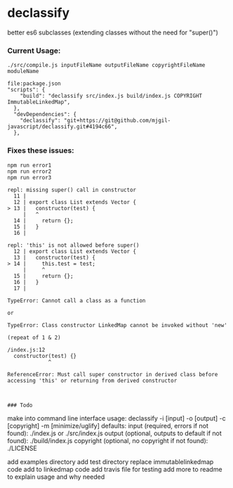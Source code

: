# declassify
better es6 subclasses (extending classes without the need for "super()")


### Current Usage:
```
./src/compile.js inputFileName outputFileName copyrightFileName moduleName
```
```
file:package.json
"scripts": {
    "build": "declassify src/index.js build/index.js COPYRIGHT ImmutableLinkedMap",
  },
  "devDependencies": {
    "declassify": "git+https://git@github.com/mjgil-javascript/declassify.git#4194c66",
  },
```

### Fixes these issues:
```
npm run error1
npm run error2
npm run error3
```

```
repl: missing super() call in constructor
  11 | 
  12 | export class List extends Vector {
> 13 |   constructor(test) {
     |   ^
  14 |     return {};
  15 |   }
  16 | 
```

```
repl: 'this' is not allowed before super()
  12 | export class List extends Vector {
  13 |   constructor(test) {
> 14 |     this.test = test;
     |     ^
  15 |     return {};
  16 |   }
  17 | 
```

```
TypeError: Cannot call a class as a function 

or

TypeError: Class constructor LinkedMap cannot be invoked without 'new'
```

```
(repeat of 1 & 2)

/index.js:12
  constructor(test) {}
             ^

ReferenceError: Must call super constructor in derived class before accessing 'this' or returning from derived constructor
```

```


### Todo

```
make into command line interface
usage:
  declassify -i [input] -o [output] -c [copyright] -m [minimize/uglify]
    defaults:
      input (required, errors if not found): ./index.js or ./src/index.js
      output (optional, outputs to default if not found): ./build/index.js
      copyright (optional, no copyright if not found): ./LICENSE

add examples directory
add test directory
replace immutablelinkedmap code
add to linkedmap code
add travis file for testing
add more to readme to explain usage and why needed
```
